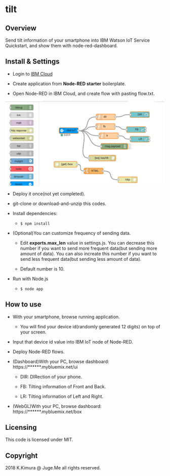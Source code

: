 # tilt

## Overview

Send tilt information of your smartphone into IBM Watson IoT Service Quickstart, and show them with node-red-dashboard.

## Install & Settings

- Login to [IBM Cloud](http://bluemix.net/)

- Create application from **Node-RED starter** boilerplate.

- Open Node-RED in IBM Cloud, and create flow with pasting flow.txt.

<img src="https://github.com/dotnsf/tilt/blob/master/public/flow.png"/>

- Deploy it once(not yet completed).

- git-clone or download-and-unzip this codes.

- Install dependencies:

    - ``$ npm install``

- (Optional)You can customize frequency of sending data.

    - Edit **exports.max_len** value in settings.js. You can decrease this number if you want to send more frequent data(but sending more amount of data). You can also increate this number if you want to send less frequent data(but sending less amount of data).

    - Default number is 10.

- Run with Node.js

    - ``$ node app``



## How to use

- With your smartphone, browse running application.

    - You will find your device id(randomly generated 12 digits) on top of your screen.

- Input that device id value into IBM IoT node of Node-RED.

- Deploy Node-RED flows.

- (Dashboard)With your PC, browse dashboard: https://******.mybluemix.net/ui

    - DIR: DIRection of your phone.

    - FB: Tilting information of Front and Back.

    - LR: Tilting information of Left and Right.

- (WebGL)With your PC, browse dashboard: https://******.mybluemix.net/box

## Licensing

This code is licensed under MIT.


## Copyright

2018 K.Kimura @ Juge.Me all rights reserved.
